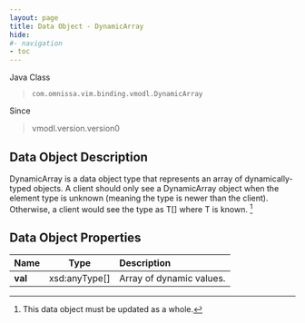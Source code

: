 ```yaml
---
layout: page
title: Data Object - DynamicArray
hide:
#- navigation
- toc
---
```






Java Class
> `com.omnissa.vim.binding.vmodl.DynamicArray`

Since
> vmodl.version.version0


## Data Object Description

DynamicArray is a data object type that represents an array of dynamically-typed objects. A client should only see a DynamicArray object when the element type is unknown (meaning the type is newer than the client). Otherwise, a client would see the type as T[] where T is known.
 [^167]



## Data Object Properties

 Name | Type | Description
:---|:---:|:---
**val**|  xsd:anyType[]|  Array of dynamic values.
 


 


[^167]: This data object must be updated as a whole.